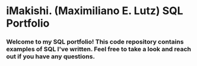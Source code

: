 # iMakishi. (Maximiliano E. Lutz) SQL Portfolio
### Welcome to my SQL portfolio! This code repository contains examples of SQL I've written. Feel free to take a look and reach out if you have any questions.
